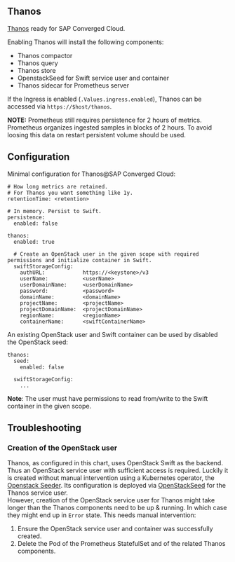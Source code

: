 Thanos
------

[Thanos](https://github.com/improbable-eng/thanos) ready for SAP Converged Cloud.

Enabling Thanos will install the following components:
- Thanos compactor
- Thanos query
- Thanos store
- OpenstackSeed for Swift service user and container
- Thanos sidecar for Prometheus server

If the Ingress is enabled (`.Values.ingress.enabled`), Thanos can be accessed via `https://$host/thanos`.

**NOTE:** Prometheus still requires persistence for 2 hours of metrics.  
Prometheus organizes ingested samples in blocks of 2 hours. To avoid loosing this data on restart persistent volume should be used.

## Configuration

Minimal configuration for Thanos@SAP Converged Cloud:

```
# How long metrics are retained. 
# For Thanos you want something like 1y.
retentionTime: <retention>

# In memory. Persist to Swift.
persistence:
  enabled: false

thanos:
  enabled: true
  
  # Create an OpenStack user in the given scope with required permissions and initialize container in Swift.
  swiftStorageConfig:
    authURL:            https://<keystone>/v3
    userName:           <userName>
    userDomainName:     <userDomainName>
    password:           <password>
    domainName:         <domainName>
    projectName:        <projectName>
    projectDomainName:  <projectDomainName>
    regionName:         <regionName>
    containerName:      <swiftContainerName>
```

An existing OpenStack user and Swift container can be used by disabled the OpenStack seed:
```
thanos:
  seed:
    enabled: false
  
  swiftStorageConfig:
    ...
```

**Note**: The user must have permissions to read from/write to the Swift container in the given scope.  

## Troubleshooting

### Creation of the OpenStack user

Thanos, as configured in this chart, uses OpenStack Swift as the backend.
Thus an OpenStack service user with sufficient access is required.
Luckily it is created without manual intervention using a Kubernetes operator, the [Openstack Seeder](https://github.com/sapcc/kubernetes-operators/tree/master/openstack-seeder).
Its configuration is deployed via [OpenStackSeed](thanos-seed.yaml) for the Thanos service user.  
However, creation of the OpenStack service user for Thanos might take longer than the Thanos components need to be up & running.
In which case they might end up in `Error` state.
This needs manual intervention: 
1. Ensure the OpenStack service user and container was successfully created.
2. Delete the Pod of the Prometheus StatefulSet and of the related Thanos components.
